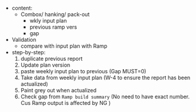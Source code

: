 - content:
	- Combox/ hanking/ pack-out
		- wkly input plan
		- previous ramp vers
		- gap
- Validation
	- compare with input plan with Ramp
- step-by-step:
	1.  duplicate previous report
	2. Update plan version
	3. paste weekly input plan to previous (Gap MUST=0)
	4. Take data from weekly input plan (W-4 to ensure the report has been actualized)
	5. Paint grey out when actualized
	6. Check gap from `Ramp build summary` (No need to have exact number. Cus Ramp output is affected by NG )